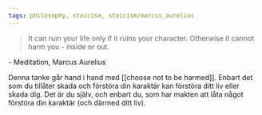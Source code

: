 ```yaml
---
tags: philosophy, stoicism, stoicism/marcus_aurelius
---
```


> It can ruin your life only if it ruins your character.
> Otherwise it cannot harm you - inside or out.

\- Meditation, Marcus Aurelius

Denna tanke går hand i hand med [[choose not to be harmed]]. Enbart det som du tillåter
skada och förstöra din karaktär kan förstöra ditt liv eller skada dig. Det är du
själv, och enbart du, som har makten att låta något förstöra din karaktär (och
därmed ditt liv).
